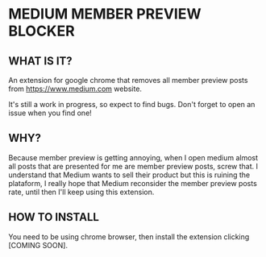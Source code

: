 # MEDIUM MEMBER PREVIEW BLOCKER

## WHAT IS IT?

An extension for google chrome that removes all member preview posts from https://www.medium.com website.

It's still a work in progress, so expect to find bugs. Don't forget to open an issue when you find one!

## WHY?

Because member preview is getting annoying, when I open medium almost all posts that are presented for me are member preview posts, screw that. I understand that Medium wants to sell their product but this is ruining the plataform, I really hope that Medium reconsider the member preview posts rate, until then I'll keep using this extension.

## HOW TO INSTALL

You need to be using chrome browser, then install the extension clicking [COMING SOON].